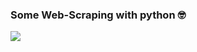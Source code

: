 <h3>Some Web-Scraping with python 🤓</h3>
<img src="https://www.blopeur.com/assets/img/blog/webscrap.gif" />
